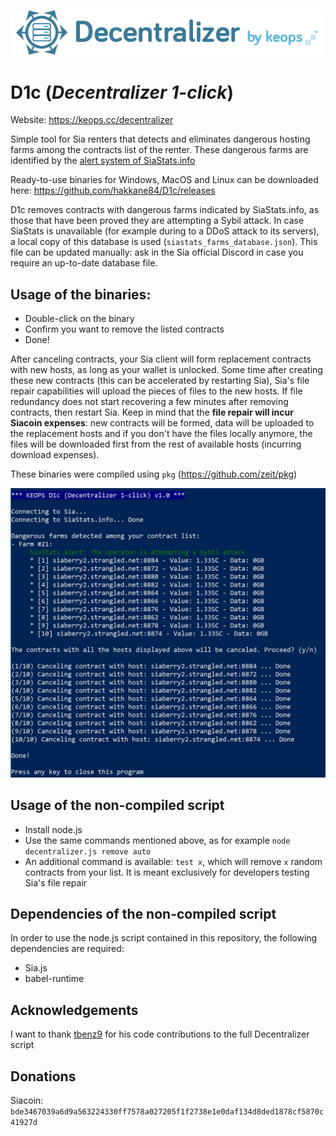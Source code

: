 ![logo](https://github.com/hakkane84/Decentralizer/blob/master/logo.png)
# D1c (*Decentralizer 1-click*)

Website: https://keops.cc/decentralizer

Simple tool for Sia renters that detects and eliminates dangerous hosting farms among the contracts list of the renter. These dangerous farms are identified by the [alert system of SiaStats.info](htps://siastats.info/hosting_farms)

Ready-to-use binaries for Windows, MacOS and Linux can be downloaded here: https://github.com/hakkane84/D1c/releases

D1c removes contracts with dangerous farms indicated by SiaStats.info, as those that have been proved they are attempting a Sybil attack. In case SiaStats is unavailable (for example during to a DDoS attack to its servers), a local copy of this database is used (`siastats_farms_database.json`). This file can be updated manually: ask in the Sia official Discord in case you require an up-to-date database file.

## Usage of the binaries:

* Double-click on the binary
* Confirm you want to remove the listed contracts
* Done!

After canceling contracts, your Sia client will form replacement contracts with new hosts, as long as your wallet is unlocked. Some time after creating these new contracts (this can be accelerated by restarting Sia), Sia's file repair capabilities will upload the pieces of files to the new hosts. If file redundancy does not start recovering a few minutes after removing contracts, then restart Sia. Keep in mind that the **file repair will incur Siacoin expenses**: new contracts will be formed, data will be uploaded to the replacement hosts and if you don't have the files locally anymore, the files will be downloaded first from the rest of available hosts (incurring download expenses).

These binaries were compiled using `pkg` (https://github.com/zeit/pkg)

![screenshot](https://github.com/hakkane84/D1c/blob/master/screenshot.JPG)

## Usage of the non-compiled script

* Install node.js
* Use the same commands mentioned above, as for example `node decentralizer.js remove auto`
* An additional command is available: `test x`, which will remove `x` random contracts from your list. It is meant exclusively for developers testing Sia's file repair

## Dependencies of the non-compiled script

In order to use the node.js script contained in this repository, the following dependencies are required:

* Sia.js
* babel-runtime

## Acknowledgements

I want to thank [tbenz9](https://github.com/tbenz9) for his code contributions to the full Decentralizer script

## Donations

Siacoin: `bde3467039a6d9a563224330ff7578a027205f1f2738e1e0daf134d8ded1878cf5870c41927d`




